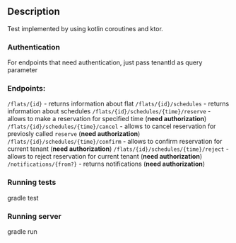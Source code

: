 ## Description
Test implemented by using kotlin coroutines and ktor.

### Authentication
For endpoints that need authentication, just pass tenantId as query parameter 

### Endpoints: 
`/flats/{id}` - returns information about flat
`/flats/{id}/schedules` - returns information about schedules
`/flats/{id}/schedules/{time}/reserve` - allows to make a reservation for specified time (**need authorization**)
`/flats/{id}/schedules/{time}/cancel` - allows to cancel reservation for previosly called `reserve` (**need authorization**)
`/flats/{id}/schedules/{time}/confirm` - allows to confirm reservation for current tenant (**need authorization**)
`/flats/{id}/schedules/{time}/reject` - allows to reject reservation for current tenant (**need authorization**)
`/notifications/{from?}` - returns notifications (**need authorization**)

### Running tests
gradle test

### Running server
gradle run
